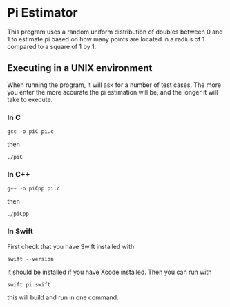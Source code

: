 # Pi Estimator
This program uses a random uniform distribution of doubles between 0 and 1 to estimate pi based on how many points are located in a radius of 1 compared to a square of 1 by 1.



## Executing in a UNIX environment
When running the program, it will ask for a number of test cases. The more you enter the more accurate the pi estimation will be, and the longer it will take to execute.

### In C
```console
gcc -o piC pi.c
```
then
```console
./piC
```

### In C++
```console
g++ -o piCpp pi.c
```
then
```console
./piCpp
```

### In Swift
First check that you have Swift installed with
```console
swift --version
```
It should be installed if you have Xcode installed. 
Then you can run with
```console
swift pi.swift
```
this will build and run in one command.
